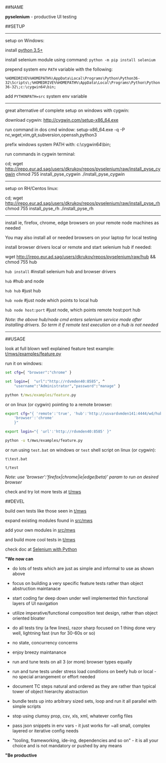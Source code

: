 
##NAME

**pyselenium** - productive UI testing

##SETUP

---

setup on Windows:

install [python 3.5+](https://www.python.org/downloads)

install selenium module using command:
`python -m pip install selenium`

prepend system env `PATH` variable with the following:

`%HOMEDRIVE%%HOMEPATH%\AppData\Local\Programs\Python\Python36-32\Scripts\;%HOMEDRIVE%%HOMEPATH%\AppData\Local\Programs\Python\Python36-32\;c:\cygwin64\bin;`

add `PYTHONPATH=src` system env variable

---

great alternative of complete setup on windows with cygwin:

download cygwin:
http://cygwin.com/setup-x86_64.exe

run command in dos cmd window:
setup-x86_64.exe -q -P nc,wget,vim,git,subversion,openssh,python3

prefix windows system PATH with:
c:\cygwin64\bin;

run commands in cygwin terminal:

cd; wget http://irepo.eur.ad.sag/users/dkrukov/repos/pyselenium/raw/install_pyse_cygwin
chmod 755 install_pyse_cygwin
./install_pyse_cygwin

---

setup on RH/Centos linux:

cd; wget http://irepo.eur.ad.sag/users/dkrukov/repos/pyselenium/raw/install_pyse_rh
chmod 755 install_pyse_rh
./install_pyse_rh

---

install ie, firefox, chrome, edge browsers on your remote node machines as needed

You may also install all or needed browsers on your laptop for local testing

install browser drivers local or remote and start selenium hub if needed:

wget http://irepo.eur.ad.sag/users/dkrukov/repos/pyselenium/raw/hub && chmod 755 hub

`hub install`   #install selenium hub and browser drivers

`hub`		#hub and node

`hub hub`	#just hub

`hub node`	#just node which points to local hub

`hub node host:port`	#just node, which points remote host:port hub

_Note: the above hub/node cmd enters selenium service mode after installing drivers. So term it if remote test execution on a hub is not needed_

---

##USAGE

look at full blown well explained feature test example: [t/mws/examples/feature.py](../browse/t/mws/examples/feature.py)

run it on windows:

```bat
set cfg={ "browser":"chrome" }

set login={  "url":"http://rdvmden40:8585", ^
	"username":"Administrator","password":"manage" } 

python t/mws/examples/feature.py

```
or on linux (or cygwin) pointing to a remote browser:

```bash
export cfg="{ 'remote':'true', 'hub':'http://usvardvmden141:4444/wd/hub',
	'browser':'chrome'
    }"

export login="{ 'url':'http://rdvmden40:8585' }"

python -u t/mws/examples/feature.py

```

or run using `test.bat` on windows or `test` shell script on linux (or cygwin):

`t\test.bat`

`t/test`

_Note: use 'browser':'firefox|chrome|ie|edge(beta)' param to run on desired browser_

check and try lot more tests at [t/mws](../browse/t/mws)

##DEVEL

build own tests like those seen in [t/mws](../browse/t/mws)

expand existing modules found in [src/mws](../browse/src/mws)

add your own modules in [src/mws](../browse/src/mws)

and build more cool tests in [t/mws](../browse/t/mws)

check doc at [Selenium with Python](https://seleniumhq.github.io/selenium/docs/api/py/index.html)

**"We now can**


- do lots of tests which are just as simple and informal to use as shown above

- focus on building a very specific feature tests rather than object abstruction maintanace

- start coding far deep down under well implemented thin functional layers of UI navigation

- utilize imperative/functional composition test design, rather than object oriented bloater

- do all tests tiny (a few lines), razor sharp focused on 1 thing done very well, lightning fast (run for 30-60s or so)

- no state, concurrency concerns

- enjoy breezy maintanance

- run and tune tests on all 3 (or more) browser types equally

- run and tune tests under stress load conditions on beefy hub or local -no special arrangement or effort needed

- document TC steps natural and ordered as they are rather than typical tower of object hierarchy abstraction

- bundle tests up into arbitrary sized sets, loop and run it all parallel with simple scripts

- stop using clumsy prop, csv, xls, xml, whatever config files

- pass json snippets in env vars - it just works for ~all small, complex layered or iterative config needs

- "tooling, frameworking, ide-ing, dependencies and so on" - it is all your choice and is not mandatory or pushed by any means


**"Be productive**

